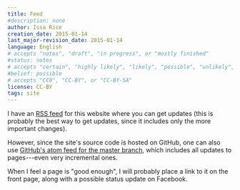 ```yaml
---
title: Feed
#description: none
author: Issa Rice
creation_date: 2015-01-14
last_major-revision_date: 2015-01-14
language: English
# accepts "notes", "draft", "in progress", or "mostly finished"
#status: notes
# accepts "certain", "highly likely", "likely", "possible", "unlikely", "highly unlikely", "remote", "impossible", "log", "emotional", or "fiction"
#belief: possible
# accepts "CC0", "CC-BY", or "CC-BY-SA"
license: CC-BY
tags: site
---
```


I have an [RSS feed](feed.xml) for this website where you can get updates (this is probably the best way to get updates, since it includes only the more important changes).

However, since the site's source code is hosted on GitHub, one can also use [GitHub's atom feed for the master branch](https://github.com/riceissa/riceissa.com/commits/master.atom), which includes all updates to pages---even very incremental ones.

When I feel a page is "good enough", I will probably place a link to it on the front page, along with a possible status update on Facebook.
